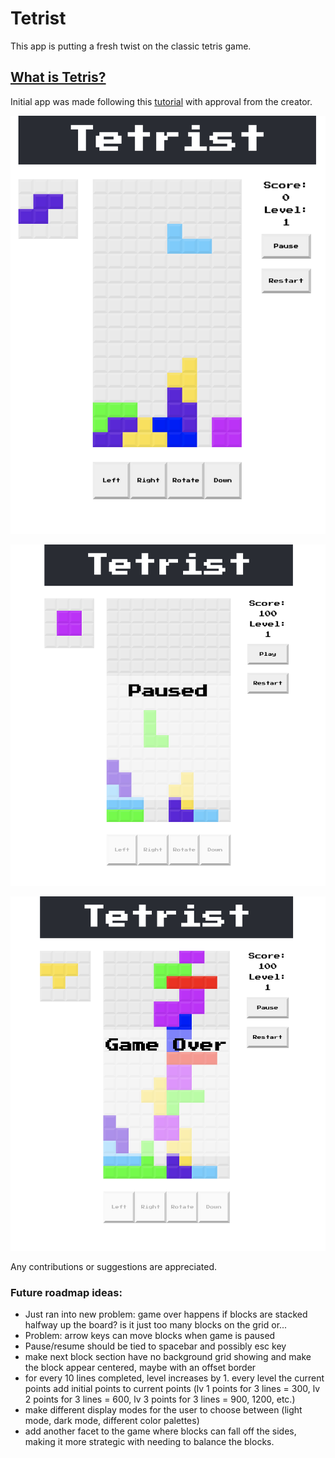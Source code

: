 # Tetrist

This app is putting a fresh twist on the classic tetris game.

## [What is Tetris?](https://en.wikipedia.org/wiki/Tetris)

Initial app was made following this [tutorial](https://github.com/MakeSchool-Tutorials/web-7-react-redux-tetris-app) with approval from the creator.

![](public/gameplay.png)

![](public/paused.png)

![](public/game-over.png)

Any contributions or suggestions are appreciated.

### Future roadmap ideas: 
* Just ran into new problem: game over happens if blocks are stacked halfway up the board? is it just too many blocks on the grid or...
* Problem: arrow keys can move blocks when game is paused
* Pause/resume should be tied to spacebar and possibly esc key
* make next block section have no background grid showing and make the block appear centered, maybe with an offset border
* for every 10 lines completed, level increases by 1. every level the current points add initial points to current points (lv 1 points for 3 lines = 300, lv 2 points for 3 lines = 600, lv 3 points for 3 lines = 900, 1200, etc.)
* make different display modes for the user to choose between (light mode, dark mode, different color palettes)
* add another facet to the game where blocks can fall off the sides, making it more strategic with needing to balance the blocks.